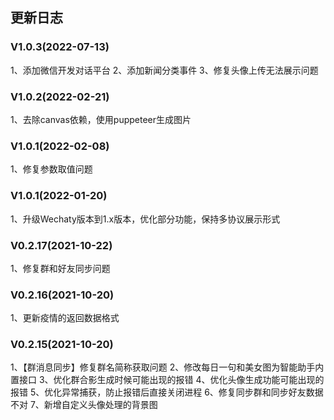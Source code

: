 ## 更新日志
### V1.0.3(2022-07-13)

1、添加微信开发对话平台
2、添加新闻分类事件
3、修复头像上传无法展示问题

### V1.0.2(2022-02-21)

1、去除canvas依赖，使用puppeteer生成图片

### V1.0.1(2022-02-08)

1、修复参数取值问题

### V1.0.1(2022-01-20)

1、升级Wechaty版本到1.x版本，优化部分功能，保持多协议展示形式

### V0.2.17(2021-10-22)

1、修复群和好友同步问题

### V0.2.16(2021-10-20)

1、更新疫情的返回数据格式


### V0.2.15(2021-10-20)

1、【群消息同步】修复群名简称获取问题
2、修改每日一句和美女图为智能助手内置接口
3、优化群合影生成时候可能出现的报错
4、优化头像生成功能可能出现的报错
5、优化异常捕获，防止报错后直接关闭进程
6、修复同步群和同步好友数据不对
7、新增自定义头像处理的背景图
